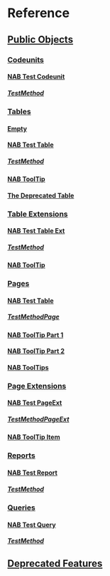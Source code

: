 # Reference

## [Public Objects](public-objects.md)
### [Codeunits](codeunits.md)
#### [NAB Test Codeunit](codeunit-nab-test-codeunit/index.md)
##### [TestMethod](codeunit-nab-test-codeunit/test-method.md)
### [Tables](tables.md)
#### [Empty](table-empty/index.md)
#### [NAB Test Table](table-nab-test-table/index.md)
##### [TestMethod](table-nab-test-table/test-method.md)
#### [NAB ToolTip](table-nab-tool-tip/index.md)
#### [The Deprecated Table](table-nabx-the-deprecated-table/index.md)
### [Table Extensions](table-extensions.md)
#### [NAB Test Table Ext](tableextension-nab-test-table-ext/index.md)
##### [TestMethod](tableextension-nab-test-table-ext/test-method.md)
#### [NAB ToolTip](tableextension-nab-tool-tip/index.md)
### [Pages](pages.md)
#### [NAB Test Table](page-nab-test-table/index.md)
##### [TestMethodPage](page-nab-test-table/test-method-page.md)
#### [NAB ToolTip Part 1](page-nab-tool-tip-part-1/index.md)
#### [NAB ToolTip Part 2](page-nab-tool-tip-part-2/index.md)
#### [NAB ToolTips](page-nab-tool-tips/index.md)
### [Page Extensions](page-extensions.md)
#### [NAB Test PageExt](pageextension-nab-test-page-ext/index.md)
##### [TestMethodPageExt](pageextension-nab-test-page-ext/test-method-page-ext.md)
#### [NAB ToolTip Item](pageextension-nab-tool-tip-item/index.md)
### [Reports](reports.md)
#### [NAB Test Report](report-nab-test-report/index.md)
##### [TestMethod](report-nab-test-report/test-method.md)
### [Queries](queries.md)
#### [NAB Test Query](query-nab-test-query/index.md)
##### [TestMethod](query-nab-test-query/test-method.md)
## [Deprecated Features](deprecated-features.md)
